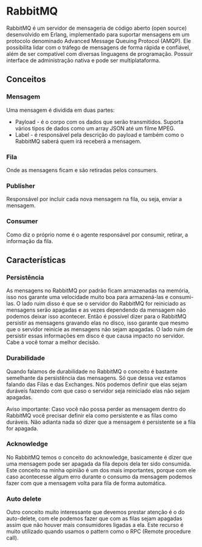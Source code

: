 # RabbitMQ

RabbitMQ é um servidor de mensageria de código aberto (open source) desenvolvido em Erlang, implementado para suportar mensagens em um protocolo denominado Advanced Message Queuing Protocol (AMQP). Ele possibilita lidar com o tráfego de mensagens de forma rápida e confiável, além de ser compatível com diversas linguagens de programação. Possuir interface de administração nativa e pode ser multiplataforma.

## Conceitos

### Mensagem

Uma mensagem é dividida em duas partes:

* Payload - é o corpo com os dados que serão transmitidos. Suporta vários tipos de dados como um array JSON até um filme MPEG.
* Label - é responsável pela descrição do payload e também como o RabbitMQ saberá quem irá receberá a mensagem.

### Fila

Onde as mensagens ficam e são retiradas pelos consumers.

### Publisher

Responsável por incluir cada nova mensagem na fila, ou seja, enviar a mensagem.

### Consumer

Como diz o próprio nome é o agente responsável por consumir, retirar, a informação da fila.

## Características

### Persistência

As mensagens no RabbitMQ por padrão ficam armazenadas na memória, isso nos garante uma velocidade muito boa para armazená-las e consumi-las. O lado ruim disso é que se o servidor do RabbitMQ for reiniciado as mensagens serão apagadas e as vezes dependendo da mensagem não podemos deixar isso acontecer. Então é possível dizer para o RabbitMQ persistir as mensagens gravando elas no disco, isso garante que mesmo que o servidor reinicie as mensagens não sejam apagadas. O lado ruim de persistir essas informações em disco é que causa impacto no servidor. Cabe a você tomar a melhor decisão.

### Durabilidade

Quando falamos de durabilidade no RabbitMQ o conceito é bastante semelhante da persistência das mensagens. Só que dessa vez estamos falando das Filas e das Exchanges. Nós podemos definir que elas sejam duráveis fazendo com que caso o servidor seja reiniciado elas não sejam apagadas.

Aviso importante: Caso você não possa perder as mensagem dentro do RabbitMQ você precisar definir ela como persistente e as filas como duráveis. Não adianta nada só dizer que a mensagem é persistente se a fila for apagada.

### Acknowledge

No RabbitMQ temos o conceito do acknowledge, basicamente é dizer que uma mensagem pode ser apagada da fila depois dela ter sido consumida. Este conceito na minha opinião é um dos mais importantes, porque com ele caso acontecesse algum erro durante o consumo da mensagem podemos fazer com que a mensagem volta para fila de forma automática.

### Auto delete

Outro conceito muito interessante que devemos prestar atenção é o do auto-delete, com ele podemos fazer que com as filas sejam apagadas assim que não houver mais consumidores ligadas a ela. Este recurso é muito utilizado quando usamos o pattern como o RPC (Remote procedure call).
